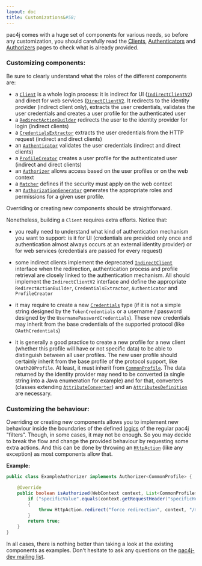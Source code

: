 ```yaml
---
layout: doc
title: Customizations&#58;
---
```


pac4j comes with a huge set of components for various needs, so before any customization, you should carefully read the [Clients](/docs/clients.html), [Authenticators](/docs/authenticators.html) and [Authorizers](/docs/authorizers.html) pages to check what is already provided.

### Customizing components:

Be sure to clearly understand what the roles of the different components are:

- a [`Client`](https://github.com/pac4j/pac4j/blob/master/pac4j-core/src/main/java/org/pac4j/core/client/Client.java) is a whole login process: it is indirect for UI ([`IndirectClientV2`](https://github.com/pac4j/pac4j/blob/master/pac4j-core/src/main/java/org/pac4j/core/client/IndirectClientV2.java)) and direct for web services ([`DirectClientV2`](https://github.com/pac4j/pac4j/blob/master/pac4j-core/src/main/java/org/pac4j/core/client/DirectClientV2.java). It redirects to the identity provider (indirect client only), extracts the user credentials, validates the user credentials and creates a user profile for the authenticated user
- a [`RedirectActionBuilder`](https://github.com/pac4j/pac4j/blob/master/pac4j-core/src/main/java/org/pac4j/core/redirect/RedirectActionBuilder.java) redirects the user to the identity provider for login (indirect clients)
- a [`CredentialsExtractor`](https://github.com/pac4j/pac4j/blob/master/pac4j-core/src/main/java/org/pac4j/core/credentials/extractor/CredentialsExtractor.java) extracts the user credentials from the HTTP request (indirect and direct clients)
- an [`Authenticator`](https://github.com/pac4j/pac4j/blob/master/pac4j-core/src/main/java/org/pac4j/core/credentials/authenticator/Authenticator.java) validates the user credentials (indirect and direct clients)
- a [`ProfileCreator`](https://github.com/pac4j/pac4j/blob/master/pac4j-core/src/main/java/org/pac4j/core/profile/creator/ProfileCreator.java) creates a user profile for the authenticated user (indirect and direct clients)
- an [`Authorizer`](https://github.com/pac4j/pac4j/blob/master/pac4j-core/src/main/java/org/pac4j/core/authorization/authorizer/Authorizer.java) allows access based on the user profiles or on the web context
- a [`Matcher`](https://github.com/pac4j/pac4j/blob/master/pac4j-core/src/main/java/org/pac4j/core/matching/Matcher.java) defines if the security must apply on the web context
- an [`AuthorizationGenerator`](https://github.com/pac4j/pac4j/blob/master/pac4j-core/src/main/java/org/pac4j/core/authorization/generator/AuthorizationGenerator.java) generates the appropriate roles and permissions for a given user profile.

Overriding or creating new components should be straightforward.

Nonetheless, building a `Client` requires extra efforts. Notice that:

- you really need to understand what kind of authentication mechanism you want to support: is it for UI (credentials are provided only once and authentication almost always occurs at an external identity provider) or for web services (credentials are passed for every request)

- some indirect clients implement the deprecated [`IndirectClient`](https://github.com/pac4j/pac4j/blob/master/pac4j-core/src/main/java/org/pac4j/core/client/IndirectClient.java) interface when the redirection, authentication process and profile retrieval are closely linked to the authentication mechanism. All should implement the `IndirectClientV2` interface and define the appropriate `RedirectActionBuilder`, `CredentialsExtractor`, `Authenticator` and `ProfileCreator`

- it may require to create a new [`Credentials`](https://github.com/pac4j/pac4j/blob/master/pac4j-core/src/main/java/org/pac4j/core/credentials/Credentials.java) type (if it is not a simple string designed by the `TokenCredentials` or a username / password designed by the `UsernamePasswordCredentials`). These new credentials may inherit from the base credentials of the supported protocol (like `OAuthCredentials`)

- it is generally a good practice to create a new profile for a new client (whether this profile will have or not specific data) to be able to distinguish between all user profiles. The new user profile should certainly inherit from the base profile of the protocol support, like `OAuth20Profile`. At least, it must inherit from [`CommonProfile`](https://github.com/pac4j/pac4j/blob/master/pac4j-core/src/main/java/org/pac4j/core/profile/CommonProfile.java). The data returned by the identity provider may need to be converted (a single string into a Java enumeration for example) and for that, converters (classes extending [`AttributeConverter`](https://github.com/pac4j/pac4j/blob/master/pac4j-core/src/main/java/org/pac4j/core/profile/converter/AttributeConverter.java)) and an [`AttributesDefinition`](https://github.com/pac4j/pac4j/blob/master/pac4j-core/src/main/java/org/pac4j/core/profile/AttributesDefinition.java) are necessary.

### Customizing the behaviour:

Overriding or creating new components allows you to implement new behaviour inside the boundaries of the defined [logics](/docs/how-to-implement-pac4j-for-a-new-framework.html) of the regular pac4j "filters". Though, in some cases, it may not be enough. So you may decide to break the flow and change the provided behaviour by requesting some extra actions. And this can be done by throwing an [`HttpAction`](https://github.com/pac4j/pac4j/blob/master/pac4j-core/src/main/java/org/pac4j/core/exception/HttpAction.java) (like any exception) as most components allow that.

**Example:**

```java
public class ExampleAuthorizer implements Authorizer<CommonProfile> {

    @Override
    public boolean isAuthorized(WebContext context, List<CommonProfile> profiles) throws HttpAction {
        if ("specificValue".equals(context.getRequestHeader("specificHeader")))
        {
            throw HttpAction.redirect("force redirection", context, "/message.html");
        }
        return true;
    }
}
```

In all cases, there is nothing better than taking a look at the existing components as examples. Don't hesitate to ask any questions on the [pac4j-dev mailing list](https://groups.google.com/forum/?fromgroups#!forum/pac4j-dev).
